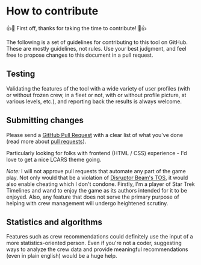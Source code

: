 # How to contribute

:+1::tada: First off, thanks for taking the time to contribute! :tada::+1:

The following is a set of guidelines for contributing to this tool on GitHub. These are mostly guidelines, not rules. Use your best judgment, and feel free to propose changes to this document in a pull request.

## Testing

Validating the features of the tool with a wide variety of user profiles (with or without frozen crew, in a fleet or not, with or without profile picture, at various levels, etc.), and reporting back the results is always welcome.

## Submitting changes

Please send a [GitHub Pull Request](https://github.com/IAmPicard/StarTrekTimelinesSpreadsheet/pull/new/master) with a clear list of what you've done (read more about [pull requests](http://help.github.com/pull-requests/)).

Particularly looking for folks with frontend (HTML / CSS) experience - I'd love to get a nice LCARS theme going.

*Note:* I will not approve pull requests that automate any part of the game play. Not only would that be a violation of [Disruptor Beam's TOS](https://www.disruptorbeam.com/tos/), it would also enable cheating which I don't condone. Firstly, I'm a player of Star Trek Timelines and wand to enjoy the game as its authors intended for it to be enjoyed. Also, any feature that does not serve the primary purpose of helping with crew management will undergo heightened scrutiny.

## Statistics and algorithms

Features such as crew recommendations could definitely use the input of a more statistics-oriented person. Even if you're not a coder, suggesting ways to analyze the crew data and provide meaningful recommendations (even in plain english) would be a huge help.
